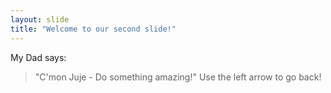 ```yaml
---
layout: slide
title: "Welcome to our second slide!"
---
```

My Dad says:
> "C'mon Juje - 
> Do something amazing!"
Use the left arrow to go back!
